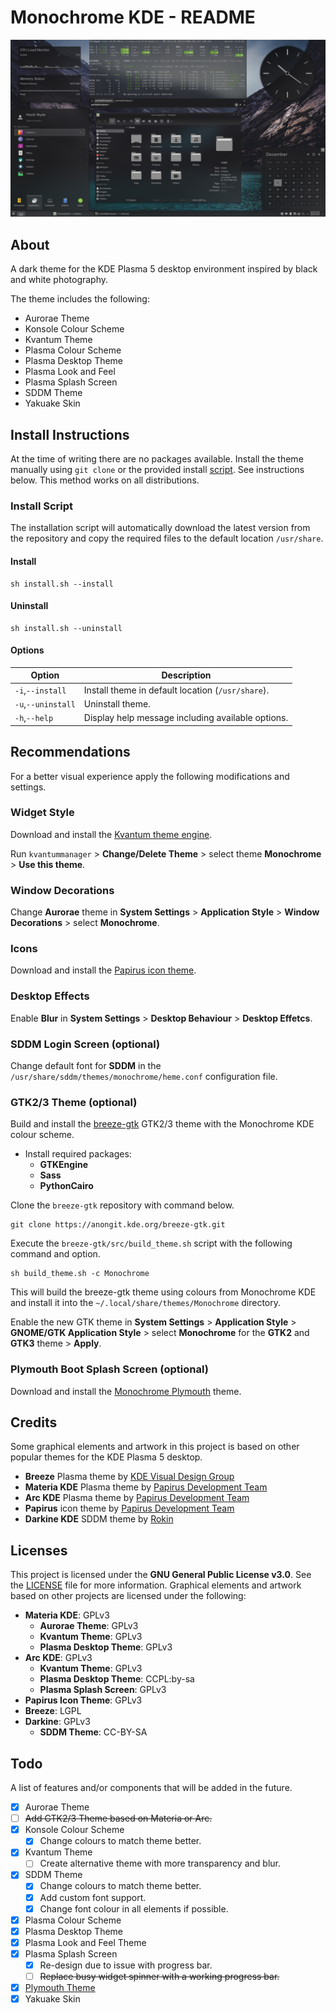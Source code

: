 # Monochrome KDE - README

<p align="center">
    <img src="preview.png" alt="Preview of Monochrome KDE"/>
</p>

## About
A dark theme for the KDE Plasma 5 desktop environment inspired by black and white photography.

The theme includes the following:

- Aurorae Theme
- Konsole Colour Scheme
- Kvantum Theme
- Plasma Colour Scheme
- Plasma Desktop Theme
- Plasma Look and Feel
- Plasma Splash Screen
- SDDM Theme
- Yakuake Skin

## Install Instructions
At the time of writing there are no packages available. Install the theme manually using `git clone` or the provided install [script](install.sh). See instructions below. This method works on all distributions.

### Install Script
The installation script will automatically download the latest version from the repository and copy the required files to the default location `/usr/share`.

#### Install
```
sh install.sh --install
```

#### Uninstall
```
sh install.sh --uninstall
```

#### Options
| **Option**         | **Description**                                   |
| ---                | ---                                               |
| `-i`,`--install`   | Install theme in default location (`/usr/share`). |
| `-u`,`--uninstall` | Uninstall theme.                                  |
| `-h`,`--help`      | Display help message including available options. |

## Recommendations
For a better visual experience apply the following modifications and settings.

### Widget Style
Download and install the [Kvantum theme engine](https://github.com/tsujan/Kvantum/tree/master/Kvantum).

Run `kvantummanager` > **Change/Delete Theme** > select theme **Monochrome** > **Use this theme**.

### Window Decorations
Change **Aurorae** theme in **System Settings** > **Application Style** > **Window Decorations** > select **Monochrome**.

### Icons
Download and install the [Papirus icon theme](https://github.com/PapirusDevelopmentTeam/papirus-icon-theme).

### Desktop Effects
Enable **Blur** in **System Settings** > **Desktop Behaviour** > **Desktop Effetcs**.

### SDDM Login Screen (optional)
Change default font for **SDDM** in the `/usr/share/sddm/themes/monochrome/heme.conf` configuration file.

### GTK2/3 Theme (optional)
Build and install the [breeze-gtk](https://cgit.kde.org/breeze-gtk.git/) GTK2/3 theme with the Monochrome KDE colour scheme.

- Install required packages:
  - **GTKEngine**
  - **Sass**
  - **PythonCairo**

Clone the `breeze-gtk` repository with command below.

```
git clone https://anongit.kde.org/breeze-gtk.git
```

Execute the `breeze-gtk/src/build_theme.sh` script with the following command and option.

```
sh build_theme.sh -c Monochrome
```
This will build the breeze-gtk theme using colours from Monochrome KDE and install it into the `~/.local/share/themes/Monochrome` directory.

Enable the new GTK theme in **System Settings** > **Application Style** > **GNOME/GTK Application Style** > select **Monochrome** for the **GTK2** and **GTK3** theme > **Apply**.

### Plymouth Boot Splash Screen (optional)
Download and install the [Monochrome Plymouth](https://gitlab.com/pwyde/monochrome-plymouth) theme.

## Credits
Some graphical elements and artwork in this project is based on other popular themes for the KDE Plasma 5 desktop.

- **Breeze** Plasma theme by [KDE Visual Design Group](https://www.kde.org/plasma-desktop)
- **Materia KDE** Plasma theme by [Papirus Development Team](https://github.com/PapirusDevelopmentTeam/materia-kde)
- **Arc KDE** Plasma theme by [Papirus Development Team](https://github.com/PapirusDevelopmentTeam/arc-kde)
- **Papirus** icon theme by [Papirus Development Team](https://github.com/PapirusDevelopmentTeam/papirus-icon-theme)
- **Darkine KDE** SDDM theme by [Rokin](https://github.com/Rokin05/darkine-kde)

## Licenses
This project is licensed under the **GNU General Public License v3.0**. See the [LICENSE](LICENSE) file for more information. Graphical elements and artwork based on other projects are licensed under the following:

- **Materia KDE**: GPLv3
  - **Aurorae Theme**: GPLv3
  - **Kvantum Theme**: GPLv3
  - **Plasma Desktop Theme**: GPLv3
- **Arc KDE**: GPLv3
  - **Kvantum Theme**: GPLv3
  - **Plasma Desktop Theme**: CCPL:by-sa
  - **Plasma Splash Screen**: GPLv3
- **Papirus Icon Theme**: GPLv3
- **Breeze**: LGPL
- **Darkine**: GPLv3
  - **SDDM Theme**: CC-BY-SA

## Todo
A list of features and/or components that will be added in the future.

- [x] Aurorae Theme
- [ ] ~~Add GTK2/3 Theme based on Materia or Arc.~~
- [x] Konsole Colour Scheme
  - [x] Change colours to match theme better.
- [x] Kvantum Theme
  - [ ] Create alternative theme with more transparency and blur.
- [x] SDDM Theme
  - [x] Change colours to match theme better.
  - [x] Add custom font support.
  - [x] Change font colour in all elements if possible.
- [x] Plasma Colour Scheme
- [x] Plasma Desktop Theme
- [x] Plasma Look and Feel Theme
- [x] Plasma Splash Screen
  - [x] Re-design due to issue with progress bar.
  - [ ] ~~Replace busy widget spinner with a working progress bar.~~
- [x] [Plymouth Theme](https://gitlab.com/pwyde/monochrome-plymouth)
- [x] Yakuake Skin
